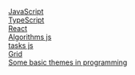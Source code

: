 
[JavaScript](https://github.com/Aquariids/Js-Ts-React-etc../blob/main/JavaScript/JavaScript.md#js)<br>
[TypeScript](https://github.com/Aquariids/Js-Ts-React-etc../blob/main/TypeScript/TypeScript.md)<br>
[React](https://github.com/Aquariids/Js-Ts-React-etc../blob/main/React/React.md)<br>
[Algorithms js](https://github.com/Aquariids/Js-Ts-React-etc../blob/main/JavaScript/Algorithms/Algorithms.md)<br>
[tasks js](https://github.com/Aquariids/Js-Ts-React-etc../tree/main/JavaScript/Tasks)<br>
[Grid](https://github.com/Aquariids/Js-Ts-React-etc../blob/main/Grid/README.md)<br>
[Some basic themes in programming](https://github.com/Aquariids/Js-Ts-React-etc../blob/main/Basic/README.md)<br>
